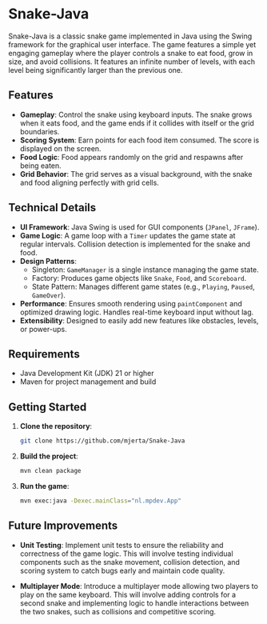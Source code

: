# Snake-Java

Snake-Java is a classic snake game implemented in Java using the Swing framework for the graphical user interface. The game features a simple yet engaging gameplay where the player controls a snake to eat food, grow in size, and avoid collisions.
It features an infinite number of levels, with each level being significantly larger than the previous one.

## Features

- **Gameplay**: Control the snake using keyboard inputs. The snake grows when it eats food, and the game ends if it collides with itself or the grid boundaries.
- **Scoring System**: Earn points for each food item consumed. The score is displayed on the screen.
- **Food Logic**: Food appears randomly on the grid and respawns after being eaten.
- **Grid Behavior**: The grid serves as a visual background, with the snake and food aligning perfectly with grid cells.

## Technical Details

- **UI Framework**: Java Swing is used for GUI components (`JPanel`, `JFrame`).
- **Game Logic**: A game loop with a `Timer` updates the game state at regular intervals. Collision detection is implemented for the snake and food.
- **Design Patterns**: 
  - Singleton: `GameManager` is a single instance managing the game state.
  - Factory: Produces game objects like `Snake`, `Food`, and `Scoreboard`.
  - State Pattern: Manages different game states (e.g., `Playing`, `Paused`, `GameOver`).
- **Performance**: Ensures smooth rendering using `paintComponent` and optimized drawing logic. Handles real-time keyboard input without lag.
- **Extensibility**: Designed to easily add new features like obstacles, levels, or power-ups.

## Requirements

- Java Development Kit (JDK) 21 or higher
- Maven for project management and build

## Getting Started

1. **Clone the repository**:
   ```bash
   git clone https://github.com/mjerta/Snake-Java

2. **Build the project**:
   ```bash
   mvn clean package
   ```

3. **Run the game**:
   ```bash
   mvn exec:java -Dexec.mainClass="nl.mpdev.App"
   ```
## Future Improvements

- **Unit Testing**: Implement unit tests to ensure the reliability and correctness of the game logic. This will involve testing individual components such as the snake movement, collision detection, and scoring system to catch bugs early and maintain code quality.

- **Multiplayer Mode**: Introduce a multiplayer mode allowing two players to play on the same keyboard. This will involve adding controls for a second snake and implementing logic to handle interactions between the two snakes, such as collisions and competitive scoring.

